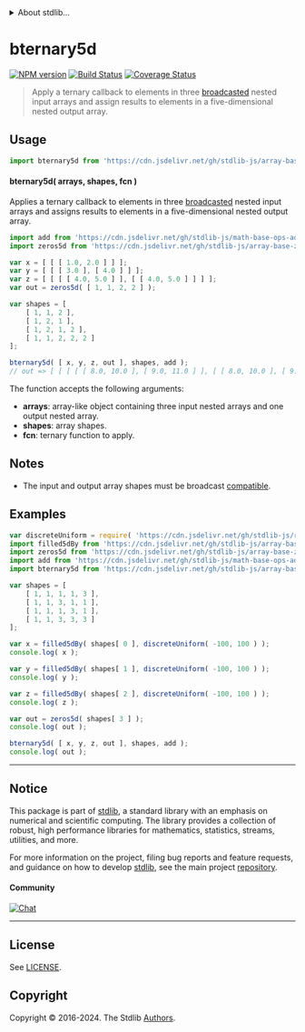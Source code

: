 <!--

@license Apache-2.0

Copyright (c) 2024 The Stdlib Authors.

Licensed under the Apache License, Version 2.0 (the "License");
you may not use this file except in compliance with the License.
You may obtain a copy of the License at

   http://www.apache.org/licenses/LICENSE-2.0

Unless required by applicable law or agreed to in writing, software
distributed under the License is distributed on an "AS IS" BASIS,
WITHOUT WARRANTIES OR CONDITIONS OF ANY KIND, either express or implied.
See the License for the specific language governing permissions and
limitations under the License.

-->


<details>
  <summary>
    About stdlib...
  </summary>
  <p>We believe in a future in which the web is a preferred environment for numerical computation. To help realize this future, we've built stdlib. stdlib is a standard library, with an emphasis on numerical and scientific computation, written in JavaScript (and C) for execution in browsers and in Node.js.</p>
  <p>The library is fully decomposable, being architected in such a way that you can swap out and mix and match APIs and functionality to cater to your exact preferences and use cases.</p>
  <p>When you use stdlib, you can be absolutely certain that you are using the most thorough, rigorous, well-written, studied, documented, tested, measured, and high-quality code out there.</p>
  <p>To join us in bringing numerical computing to the web, get started by checking us out on <a href="https://github.com/stdlib-js/stdlib">GitHub</a>, and please consider <a href="https://opencollective.com/stdlib">financially supporting stdlib</a>. We greatly appreciate your continued support!</p>
</details>

# bternary5d

[![NPM version][npm-image]][npm-url] [![Build Status][test-image]][test-url] [![Coverage Status][coverage-image]][coverage-url] <!-- [![dependencies][dependencies-image]][dependencies-url] -->

> Apply a ternary callback to elements in three [broadcasted][@stdlib/array/base/broadcast-array] nested input arrays and assign results to elements in a five-dimensional nested output array.

<section class="intro">

</section>

<!-- /.intro -->



<section class="usage">

## Usage

```javascript
import bternary5d from 'https://cdn.jsdelivr.net/gh/stdlib-js/array-base-broadcasted-ternary5d@deno/mod.js';
```

#### bternary5d( arrays, shapes, fcn )

Applies a ternary callback to elements in three [broadcasted][@stdlib/array/base/broadcast-array] nested input arrays and assigns results to elements in a five-dimensional nested output array.

```javascript
import add from 'https://cdn.jsdelivr.net/gh/stdlib-js/math-base-ops-add3@deno/mod.js';
import zeros5d from 'https://cdn.jsdelivr.net/gh/stdlib-js/array-base-zeros5d@deno/mod.js';

var x = [ [ [ 1.0, 2.0 ] ] ];
var y = [ [ [ 3.0 ], [ 4.0 ] ] ];
var z = [ [ [ [ 4.0, 5.0 ] ], [ [ 4.0, 5.0 ] ] ] ];
var out = zeros5d( [ 1, 1, 2, 2 ] );

var shapes = [
    [ 1, 1, 2 ],
    [ 1, 2, 1 ],
    [ 1, 2, 1, 2 ],
    [ 1, 1, 2, 2, 2 ]
];

bternary5d( [ x, y, z, out ], shapes, add );
// out => [ [ [ [ [ 8.0, 10.0 ], [ 9.0, 11.0 ] ], [ [ 8.0, 10.0 ], [ 9.0, 11.0 ] ] ] ] ]
```

The function accepts the following arguments:

-   **arrays**: array-like object containing three input nested arrays and one output nested array.
-   **shapes**: array shapes.
-   **fcn**: ternary function to apply.

</section>

<!-- /.usage -->

<section class="notes">

## Notes

-   The input and output array shapes must be broadcast [compatible][@stdlib/ndarray/base/broadcast-shapes].

</section>

<!-- /.notes -->

<section class="examples">

## Examples

<!-- eslint no-undef: "error" -->

```javascript
var discreteUniform = require( 'https://cdn.jsdelivr.net/gh/stdlib-js/random-base-discrete-uniform' ).factory;
import filled5dBy from 'https://cdn.jsdelivr.net/gh/stdlib-js/array-base-filled5d-by@deno/mod.js';
import zeros5d from 'https://cdn.jsdelivr.net/gh/stdlib-js/array-base-zeros5d@deno/mod.js';
import add from 'https://cdn.jsdelivr.net/gh/stdlib-js/math-base-ops-add3@deno/mod.js';
import bternary5d from 'https://cdn.jsdelivr.net/gh/stdlib-js/array-base-broadcasted-ternary5d@deno/mod.js';

var shapes = [
    [ 1, 1, 1, 1, 3 ],
    [ 1, 1, 3, 1, 1 ],
    [ 1, 1, 1, 3, 1 ],
    [ 1, 1, 3, 3, 3 ]
];

var x = filled5dBy( shapes[ 0 ], discreteUniform( -100, 100 ) );
console.log( x );

var y = filled5dBy( shapes[ 1 ], discreteUniform( -100, 100 ) );
console.log( y );

var z = filled5dBy( shapes[ 2 ], discreteUniform( -100, 100 ) );
console.log( z );

var out = zeros5d( shapes[ 3 ] );
console.log( out );

bternary5d( [ x, y, z, out ], shapes, add );
console.log( out );
```

</section>

<!-- /.examples -->

<!-- Section for related `stdlib` packages. Do not manually edit this section, as it is automatically populated. -->

<section class="related">

</section>

<!-- /.related -->

<!-- Section for all links. Make sure to keep an empty line after the `section` element and another before the `/section` close. -->


<section class="main-repo" >

* * *

## Notice

This package is part of [stdlib][stdlib], a standard library with an emphasis on numerical and scientific computing. The library provides a collection of robust, high performance libraries for mathematics, statistics, streams, utilities, and more.

For more information on the project, filing bug reports and feature requests, and guidance on how to develop [stdlib][stdlib], see the main project [repository][stdlib].

#### Community

[![Chat][chat-image]][chat-url]

---

## License

See [LICENSE][stdlib-license].


## Copyright

Copyright &copy; 2016-2024. The Stdlib [Authors][stdlib-authors].

</section>

<!-- /.stdlib -->

<!-- Section for all links. Make sure to keep an empty line after the `section` element and another before the `/section` close. -->

<section class="links">

[npm-image]: http://img.shields.io/npm/v/@stdlib/array-base-broadcasted-ternary5d.svg
[npm-url]: https://npmjs.org/package/@stdlib/array-base-broadcasted-ternary5d

[test-image]: https://github.com/stdlib-js/array-base-broadcasted-ternary5d/actions/workflows/test.yml/badge.svg?branch=main
[test-url]: https://github.com/stdlib-js/array-base-broadcasted-ternary5d/actions/workflows/test.yml?query=branch:main

[coverage-image]: https://img.shields.io/codecov/c/github/stdlib-js/array-base-broadcasted-ternary5d/main.svg
[coverage-url]: https://codecov.io/github/stdlib-js/array-base-broadcasted-ternary5d?branch=main

<!--

[dependencies-image]: https://img.shields.io/david/stdlib-js/array-base-broadcasted-ternary5d.svg
[dependencies-url]: https://david-dm.org/stdlib-js/array-base-broadcasted-ternary5d/main

-->

[chat-image]: https://img.shields.io/gitter/room/stdlib-js/stdlib.svg
[chat-url]: https://app.gitter.im/#/room/#stdlib-js_stdlib:gitter.im

[stdlib]: https://github.com/stdlib-js/stdlib

[stdlib-authors]: https://github.com/stdlib-js/stdlib/graphs/contributors

[umd]: https://github.com/umdjs/umd
[es-module]: https://developer.mozilla.org/en-US/docs/Web/JavaScript/Guide/Modules

[deno-url]: https://github.com/stdlib-js/array-base-broadcasted-ternary5d/tree/deno
[deno-readme]: https://github.com/stdlib-js/array-base-broadcasted-ternary5d/blob/deno/README.md
[umd-url]: https://github.com/stdlib-js/array-base-broadcasted-ternary5d/tree/umd
[umd-readme]: https://github.com/stdlib-js/array-base-broadcasted-ternary5d/blob/umd/README.md
[esm-url]: https://github.com/stdlib-js/array-base-broadcasted-ternary5d/tree/esm
[esm-readme]: https://github.com/stdlib-js/array-base-broadcasted-ternary5d/blob/esm/README.md
[branches-url]: https://github.com/stdlib-js/array-base-broadcasted-ternary5d/blob/main/branches.md

[stdlib-license]: https://raw.githubusercontent.com/stdlib-js/array-base-broadcasted-ternary5d/main/LICENSE

[@stdlib/array/base/broadcast-array]: https://github.com/stdlib-js/array-base-broadcast-array/tree/deno

[@stdlib/ndarray/base/broadcast-shapes]: https://github.com/stdlib-js/ndarray-base-broadcast-shapes/tree/deno

</section>

<!-- /.links -->
